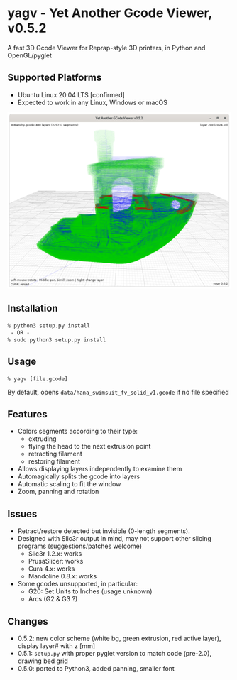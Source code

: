 # yagv - Yet Another Gcode Viewer, v0.5.2

A fast 3D Gcode Viewer for Reprap-style 3D printers, in Python and OpenGL/pyglet

## Supported Platforms
- Ubuntu Linux 20.04 LTS [confirmed]
- Expected to work in any Linux, Windows or macOS

![Screenshot](img/screenshot.png)

## Installation
```
% python3 setup.py install
 - OR -
% sudo python3 setup.py install
```

## Usage

```
% yagv [file.gcode]
```
By default, opens `data/hana_swimsuit_fv_solid_v1.gcode` if no file specified

## Features

* Colors segments according to their type:
  * extruding
  * flying the head to the next extrusion point
  * retracting filament
  * restoring filament
* Allows displaying layers independently to examine them
* Automagically splits the gcode into layers
* Automatic scaling to fit the window
* Zoom, panning and rotation

## Issues

* Retract/restore detected but invisible (0-length segments).
* Designed with Slic3r output in mind, may not support other slicing programs (suggestions/patches welcome)
  * Slic3r 1.2.x: works
  * PrusaSlicer: works
  * Cura 4.x: works
  * Mandoline 0.8.x: works
* Some gcodes unsupported, in particular:
  * G20: Set Units to Inches (usage unknown) 
  * Arcs (G2 & G3 ?)
  
## Changes
* 0.5.2: new color scheme (white bg, green extrusion, red active layer), display layer# with z [mm]
* 0.5.1: `setup.py` with proper pyglet version to match code (pre-2.0), drawing bed grid
* 0.5.0: ported to Python3, added panning, smaller font

